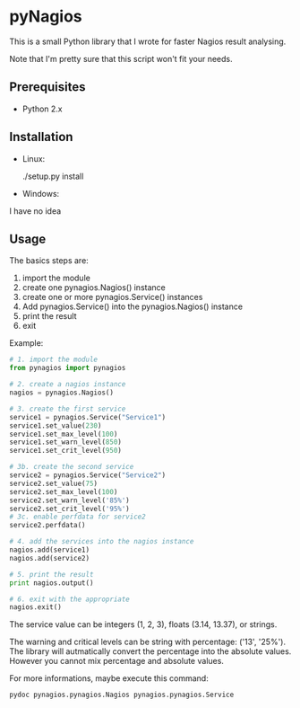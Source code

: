 pyNagios
========

This is a small Python library that I wrote for faster Nagios result analysing.

Note that I'm pretty sure that this script won't fit your needs.


Prerequisites
-------------

* Python 2.x

Installation
------------

* Linux:

    ./setup.py install

* Windows:

I have no idea

Usage
-----

The basics steps are:

1. import the module
2. create one pynagios.Nagios() instance
3. create one or more pynagios.Service() instances
4. Add pynagios.Service() into the pynagios.Nagios() instance
5. print the result
6. exit

Example:

```python
# 1. import the module
from pynagios import pynagios

# 2. create a nagios instance
nagios = pynagios.Nagios()

# 3. create the first service
service1 = pynagios.Service("Service1")
service1.set_value(230)
service1.set_max_level(100)
service1.set_warn_level(850)
service1.set_crit_level(950)

# 3b. create the second service
service2 = pynagios.Service("Service2")
service2.set_value(75)
service2.set_max_level(100)
service2.set_warn_level('85%')
service2.set_crit_level('95%')
# 3c. enable perfdata for service2
service2.perfdata()

# 4. add the services into the nagios instance
nagios.add(service1)
nagios.add(service2)

# 5. print the result
print nagios.output()

# 6. exit with the appropriate
nagios.exit()
```

The service value can be integers (1, 2, 3), floats (3.14, 13.37), or strings.

The warning and critical levels can be string with percentage: ('13', '25%').
The library will autmatically convert the percentage into the absolute values.
However you cannot mix percentage and absolute values.

For more informations, maybe execute this command: 

    pydoc pynagios.pynagios.Nagios pynagios.pynagios.Service
